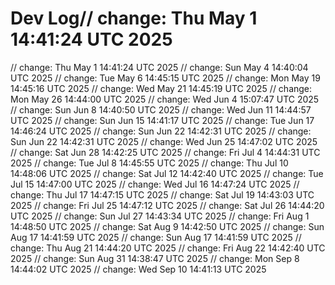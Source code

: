 # Dev Log// change: Thu May  1 14:41:24 UTC 2025
// change: Thu May  1 14:41:24 UTC 2025
// change: Sun May  4 14:40:04 UTC 2025
// change: Tue May  6 14:45:15 UTC 2025
// change: Mon May 19 14:45:16 UTC 2025
// change: Wed May 21 14:45:19 UTC 2025
// change: Mon May 26 14:44:00 UTC 2025
// change: Wed Jun  4 15:07:47 UTC 2025
// change: Sun Jun  8 14:40:50 UTC 2025
// change: Wed Jun 11 14:44:57 UTC 2025
// change: Sun Jun 15 14:41:17 UTC 2025
// change: Tue Jun 17 14:46:24 UTC 2025
// change: Sun Jun 22 14:42:31 UTC 2025
// change: Sun Jun 22 14:42:31 UTC 2025
// change: Wed Jun 25 14:47:02 UTC 2025
// change: Sat Jun 28 14:42:25 UTC 2025
// change: Fri Jul  4 14:44:31 UTC 2025
// change: Tue Jul  8 14:45:55 UTC 2025
// change: Thu Jul 10 14:48:06 UTC 2025
// change: Sat Jul 12 14:42:40 UTC 2025
// change: Tue Jul 15 14:47:00 UTC 2025
// change: Wed Jul 16 14:47:24 UTC 2025
// change: Thu Jul 17 14:47:15 UTC 2025
// change: Sat Jul 19 14:43:03 UTC 2025
// change: Fri Jul 25 14:47:12 UTC 2025
// change: Sat Jul 26 14:44:20 UTC 2025
// change: Sun Jul 27 14:43:34 UTC 2025
// change: Fri Aug  1 14:48:50 UTC 2025
// change: Sat Aug  9 14:42:50 UTC 2025
// change: Sun Aug 17 14:41:59 UTC 2025
// change: Sun Aug 17 14:41:59 UTC 2025
// change: Thu Aug 21 14:44:20 UTC 2025
// change: Fri Aug 22 14:42:40 UTC 2025
// change: Sun Aug 31 14:38:47 UTC 2025
// change: Mon Sep  8 14:44:02 UTC 2025
// change: Wed Sep 10 14:41:13 UTC 2025
